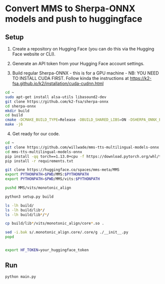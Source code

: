 # Convert MMS to Sherpa-ONNX models and push to huggingface


## Setup

1. Create a repository on Hugging Face (you can do this via the Hugging Face website or CLI).
2. Generate an API token from your Hugging Face account settings.

3. Build regular Sherpa-ONNX - this is for a GPU machine - NB: YOU NEED TO INSTALL CUDA FIRST. Follow kinda the instructions at https://k2-fsa.github.io/k2/installation/cuda-cudnn.html

```bash
cd ~
sudo apt-get install alsa-utils libasound2-dev
git clone https://github.com/k2-fsa/sherpa-onnx
cd sherpa-onnx
mkdir build
cd build
cmake -DCMAKE_BUILD_TYPE=Release -DBUILD_SHARED_LIBS=ON -DSHERPA_ONNX_ENABLE_GPU=ON ..
make -j6
```

4. Get ready for our code. 

```bash
cd ~
git clone https://github.com/willwade/mms-tts-multilingual-models-onnx
cd mms-tts-multilingual-models-onnx
pip install -qq torch==1.13.0+cpu -f https://download.pytorch.org/whl/torch_stable.html
pip install -r requirements.txt

git clone https://huggingface.co/spaces/mms-meta/MMS
export PYTHONPATH=$PWD/MMS:$PYTHONPATH
export PYTHONPATH=$PWD/MMS/vits:$PYTHONPATH

pushd MMS/vits/monotonic_align

python3 setup.py build

ls -lh build/
ls -lh build/lib*/
ls -lh build/lib*/*/

cp build/lib*/vits/monotonic_align/core*.so .

sed -i.bak s/.monotonic_align.core/.core/g ./__init__.py
popd


export HF_TOKEN=your_huggingface_token
```

## Run

```bash
python main.py
```